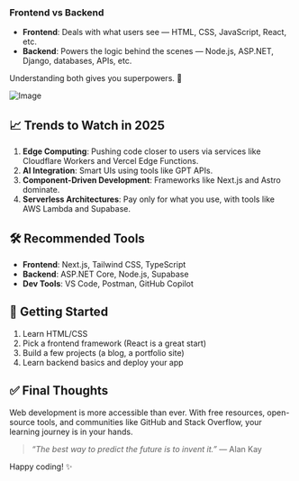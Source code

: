
### Frontend vs Backend

- **Frontend**: Deals with what users see — HTML, CSS, JavaScript, React, etc.
- **Backend**: Powers the logic behind the scenes — Node.js, ASP.NET, Django, databases, APIs, etc.

Understanding both gives you superpowers. 💪

![Image](http://localhost:5141/media/2025-07/ee44135a-5645-4df4-bc68-83aff91008b6.jpeg)


## 📈 Trends to Watch in 2025

1. **Edge Computing**: Pushing code closer to users via services like Cloudflare Workers and Vercel Edge Functions.
2. **AI Integration**: Smart UIs using tools like GPT APIs.
3. **Component-Driven Development**: Frameworks like Next.js and Astro dominate.
4. **Serverless Architectures**: Pay only for what you use, with tools like AWS Lambda and Supabase.

## 🛠 Recommended Tools

- **Frontend**: Next.js, Tailwind CSS, TypeScript
- **Backend**: ASP.NET Core, Node.js, Supabase
- **Dev Tools**: VS Code, Postman, GitHub Copilot

## 👣 Getting Started

1. Learn HTML/CSS
2. Pick a frontend framework (React is a great start)
3. Build a few projects (a blog, a portfolio site)
4. Learn backend basics and deploy your app

## ✅ Final Thoughts

Web development is more accessible than ever. With free resources, open-source tools, and communities like GitHub and Stack Overflow, your learning journey is in your hands.

> *“The best way to predict the future is to invent it.”* — Alan Kay

Happy coding! ✨